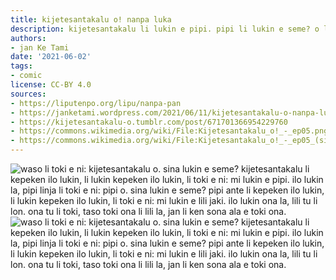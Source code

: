 ```yaml
---
title: kijetesantakalu o! nanpa luka
description: kijetesantakalu li lukin e pipi. pipi li lukin e seme? o lukin!
authors:
- jan Ke Tami
date: '2021-06-02'
tags:
- comic
license: CC-BY 4.0
sources:
- https://liputenpo.org/lipu/nanpa-pan
- https://janketami.wordpress.com/2021/06/11/kijetesantakalu-o-nanpa-luka/
- https://kijetesantakalu-o.tumblr.com/post/671701366954229760
- https://commons.wikimedia.org/wiki/File:Kijetesantakalu_o!_-_ep05.png
- https://commons.wikimedia.org/wiki/File:Kijetesantakalu_o!_-_ep05_(sitelen_pona).png
---
```


![waso li toki e ni: kijetesantakalu o. sina lukin e seme? kijetesantakalu li kepeken ilo lukin, li lukin kepeken ilo lukin, li toki e ni: mi lukin e pipi. ilo lukin la, pipi linja li toki e ni: pipi o. sina lukin e seme? pipi ante li kepeken ilo lukin, li lukin kepeken ilo lukin, li toki e ni: mi lukin e lili jaki. ilo lukin ona la, lili tu li lon. ona tu li toki, taso toki ona li lili la, jan li ken sona ala e toki ona.](https://upload.wikimedia.org/wikipedia/commons/c/c8/Kijetesantakalu_o%21_-_ep05.png)
![waso li toki e ni: kijetesantakalu o. sina lukin e seme? kijetesantakalu li kepeken ilo lukin, li lukin kepeken ilo lukin, li toki e ni: mi lukin e pipi. ilo lukin la, pipi linja li toki e ni: pipi o. sina lukin e seme? pipi ante li kepeken ilo lukin, li lukin kepeken ilo lukin, li toki e ni: mi lukin e lili jaki. ilo lukin ona la, lili tu li lon. ona tu li toki, taso toki ona li lili la, jan li ken sona ala e toki ona.](https://upload.wikimedia.org/wikipedia/commons/7/70/Kijetesantakalu_o%21_-_ep05_%28sitelen_pona%29.png)